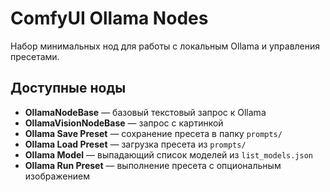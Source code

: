 # ComfyUI Ollama Nodes

Набор минимальных нод для работы с локальным Ollama и управления пресетами.

## Доступные ноды
- **OllamaNodeBase** — базовый текстовый запрос к Ollama
- **OllamaVisionNodeBase** — запрос с картинкой
- **Ollama Save Preset** — сохранение пресета в папку `prompts/`
- **Ollama Load Preset** — загрузка пресета из `prompts/`
- **Ollama Model** — выпадающий список моделей из `list_models.json`
- **Ollama Run Preset** — выполнение пресета с опциональным изображением
